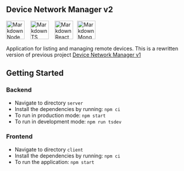 ## Device Network Manager v2
<img src="https://nodejs.org/static/images/logos/nodejs-new-pantone-black.svg"
     alt="Markdown Node icon"
     height="50px"
/>&nbsp;&nbsp;&nbsp;
<img src="https://upload.wikimedia.org/wikipedia/commons/thumb/4/4c/Typescript_logo_2020.svg/1200px-Typescript_logo_2020.svg.png"
     alt="Markdown TS icon"
     height="50px"
/>&nbsp;&nbsp;&nbsp;
<img src="https://www.iconninja.com/files/332/243/605/react-js-react-logo-js-icon.png"
     alt="Markdown React icon"
     height="50px"
/>&nbsp;&nbsp;
<img src="https://g.foolcdn.com/art/companylogos/mark/MDB.png"
     alt="Markdown Mongo icon"
     height="50px"
/>


Application for listing and managing remote devices. This is a rewritten version of previous project [Device Network Manager v1](https://github.com/Jonny137/device_network_manager)

## Getting Started

### Backend

 - Navigate to directory `server`
 - Install the dependencies by running: `npm ci`
 - To run in production mode: `npm start`
 - To run in development mode: `npm run tsdev`

### Frontend

 - Navigate to directory `client`
 - Install the dependencies by running: `npm ci`
 - To run the application: `npm start`
